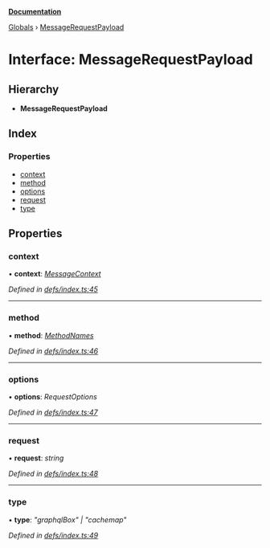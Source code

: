 **[Documentation](../README.md)**

[Globals](../README.md) › [MessageRequestPayload](messagerequestpayload.md)

# Interface: MessageRequestPayload

## Hierarchy

* **MessageRequestPayload**

## Index

### Properties

* [context](messagerequestpayload.md#context)
* [method](messagerequestpayload.md#method)
* [options](messagerequestpayload.md#options)
* [request](messagerequestpayload.md#request)
* [type](messagerequestpayload.md#type)

## Properties

###  context

• **context**: *[MessageContext](messagecontext.md)*

*Defined in [defs/index.ts:45](https://github.com/badbatch/graphql-box/blob/2d19c63/packages/worker-client/src/defs/index.ts#L45)*

___

###  method

• **method**: *[MethodNames](../README.md#methodnames)*

*Defined in [defs/index.ts:46](https://github.com/badbatch/graphql-box/blob/2d19c63/packages/worker-client/src/defs/index.ts#L46)*

___

###  options

• **options**: *RequestOptions*

*Defined in [defs/index.ts:47](https://github.com/badbatch/graphql-box/blob/2d19c63/packages/worker-client/src/defs/index.ts#L47)*

___

###  request

• **request**: *string*

*Defined in [defs/index.ts:48](https://github.com/badbatch/graphql-box/blob/2d19c63/packages/worker-client/src/defs/index.ts#L48)*

___

###  type

• **type**: *"graphqlBox" | "cachemap"*

*Defined in [defs/index.ts:49](https://github.com/badbatch/graphql-box/blob/2d19c63/packages/worker-client/src/defs/index.ts#L49)*